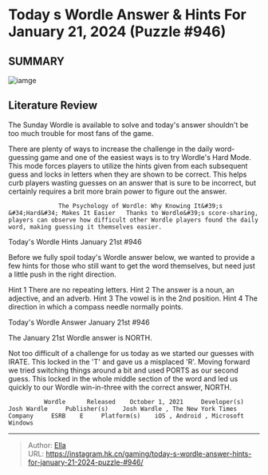 # Today s Wordle Answer &amp; Hints For January 21, 2024 (Puzzle #946)


## SUMMARY 

![iamge](https://static1.srcdn.com/wordpress/wp-content/uploads/2024/01/wordle-january-21-grid.jpg)

## Literature Review

The Sunday Wordle is available to solve and today&#39;s answer shouldn&#39;t be too much trouble for most fans of the game.





There are plenty of ways to increase the challenge in the daily word-guessing game and one of the easiest ways is to try Wordle&#39;s Hard Mode. This mode forces players to utilize the hints given from each subsequent guess and locks in letters when they are shown to be correct. This helps curb players wasting guesses on an answer that is sure to be incorrect, but certainly requires a brit more brain power to figure out the answer.




                  The Psychology of Wordle: Why Knowing It&#39;s &#34;Hard&#34; Makes It Easier   Thanks to Wordle&#39;s score-sharing, players can observe how difficult other Wordle players found the daily word, making guessing it themselves easier.   


 Today&#39;s Wordle Hints 
January 21st #946
          

Before we fully spoil today&#39;s Wordle answer below, we wanted to provide a few hints for those who still want to get the word themselves, but need just a little push in the right direction.

 Hint 1  There are no repeating letters.   Hint 2  The answer is a noun, an adjective, and an adverb.   Hint 3  The vowel is in the 2nd position.   Hint 4  The direction in which a compass needle normally points.   





 Today&#39;s Wordle Answer 
January 21st #946
          




The January 21st Wordle answer is NORTH.

Not too difficult of a challenge for us today as we started our guesses with IRATE. This locked in the &#39;T&#39; and gave us a misplaced &#39;R&#39;. Moving forward we tried switching things around a bit and used PORTS as our second guess. This locked in the whole middle section of the word and led us quickly to our Wordle win-in-three with the correct answer, NORTH.

              Wordle      Released    October 1, 2021     Developer(s)    Josh Wardle     Publisher(s)    Josh Wardle , The New York Times Company     ESRB    E     Platform(s)    iOS , Android , Microsoft Windows      

 



---

> Author: [Ella](https://instagram.hk.cn/)  
> URL: https://instagram.hk.cn/gaming/today-s-wordle-answer-hints-for-january-21-2024-puzzle-#946/  


